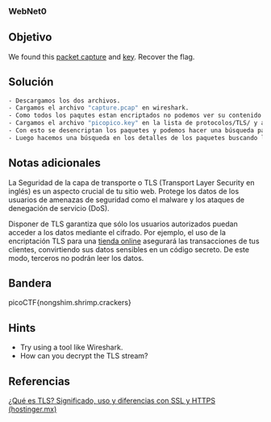 ### WebNet0
## Objetivo

We found this [packet capture](https://jupiter.challenges.picoctf.org/static/0c84d3636dd088d9fe4efd5d0d869a06/capture.pcap) and [key](https://jupiter.challenges.picoctf.org/static/0c84d3636dd088d9fe4efd5d0d869a06/picopico.key). Recover the flag.
## Solución
```bash
- Descargamos los dos archivos.
- Cargamos el archivo "capture.pcap" en wireshark.
- Como todos los paqutes estan encriptados no podemos ver su contenido.
- Cargamos el archivo "picopico.key" en la lista de protocolos/TLS/ y agregamos la llave.
- Con esto se desencriptan los paquetes y podemos hacer una búsqueda para encontrar la llave.
- Luego hacemos una búsqueda en los detalles de los paquetes buscando la cadena "picoCTF" y con esto encontramos la bandera.
```
## Notas adicionales

La Seguridad de la capa de transporte o TLS (Transport Layer Security en inglés) es un aspecto crucial de tu sitio web. Protege los datos de los usuarios de amenazas de seguridad como el malware y los ataques de denegación de servicio (DoS).

Disponer de TLS garantiza que sólo los usuarios autorizados puedan acceder a los datos mediante el cifrado. Por ejemplo, el uso de la encriptación TLS para una [tienda online](https://www.hostinger.es/tienda-online) asegurará las transacciones de tus clientes, convirtiendo sus datos sensibles en un código secreto. De este modo, terceros no podrán leer los datos.
## Bandera

picoCTF{nongshim.shrimp.crackers}
## Hints

- Try using a tool like Wireshark.
- How can you decrypt the TLS stream?

## Referencias

[¿Qué es TLS? Significado, uso y diferencias con SSL y HTTPS (hostinger.mx)](https://www.hostinger.mx/tutoriales/que-es-tls)